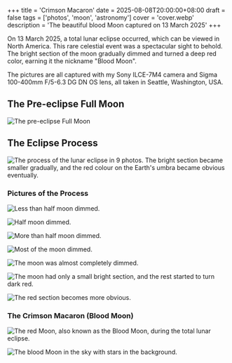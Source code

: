 +++
title = 'Crimson Macaron'
date = 2025-08-08T20:00:00+08:00
draft = false
tags = ['photos', 'moon', 'astronomy']
cover = 'cover.webp'
description = 'The beautiful blood Moon captured on 13 March 2025'
+++

On 13 March 2025, a total lunar eclipse occurred, which can be viewed in
North America. This rare celestial event was a spectacular sight to behold.
The bright section of the moon gradually dimmed and turned a deep red color,
earning it the nickname "Blood Moon".

<!-- more -->

The pictures are all captured with my Sony ILCE-7M4 camera and Sigma 100-400mm
F/5-6.3 DG DN OS lens, all taken in Seattle, Washington, USA.

## The Pre-eclipse Full Moon

![The pre-eclipse Full Moon](ordinary-moon.webp "Full bright Moon (shot at 7:38 PM)")

## The Eclipse Process

![The process of the lunar eclipse in 9 photos. The bright section became smaller gradually, and the red colour on the Earth's umbra became obvious eventually.](full-process.webp "The process of the lunar eclipse in 9 photos")

### Pictures of the Process

![Less than half moon dimmed.](process-1.webp "The beginning of the lunar eclipse (shot at 9:31 PM)")

![Half moon dimmed.](process-2.webp "Half of the Moon was in the Earth's umbra (shot at 9:37 PM)")

![More than half moon dimmed.](process-3.webp "More than half of the Moon was in the Earth's umbra (shot at 9:44 PM)")

![Most of the moon dimmed.](process-4.webp "Most of the entire Moon was in the Earth's umbra (shot at 9:50 PM)")

![The moon was almost completely dimmed.](process-5.webp "The Moon was almost entirely in the Earth's umbra (shot at 10:06 PM)")

![The moon had only a small bright section, and the rest started to turn dark red.](process-6.webp "As the remaining bright part dimmed gradually, the crimson colour on the rest became visible (shot at 10:27 PM)")

![The red section becomes more obvious.](process-7.webp "The red colour became more obvious (shot at 10:33 PM)")

### The Crimson Macaron (Blood Moon)

![The red Moon, also known as the Blood Moon, during the total lunar eclipse.](blood-moon.webp "The Crimson Macaron (shot at 10:52 PM)")

![The blood Moon in the sky with stars in the background.](blood-moon-in-sky.webp "The Blood Moon in the sky (shot at 10:52 PM)")
